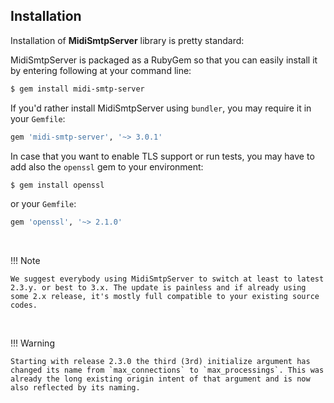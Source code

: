 <h2>Installation</h2>

Installation of **MidiSmtpServer** library is pretty standard:

MidiSmtpServer is packaged as a RubyGem so that you can easily install it by entering following at your command line:

```sh
$ gem install midi-smtp-server
```

If you'd rather install MidiSmtpServer using `bundler`, you may require it in your `Gemfile`:

```rb
gem 'midi-smtp-server', '~> 3.0.1'
```

In case that you want to enable TLS support or run tests, you may have to add also the `openssl` gem to your environment:

```sh
$ gem install openssl
```

or your `Gemfile`:

```rb
gem 'openssl', '~> 2.1.0'
```

<br>

!!! Note

    We suggest everybody using MidiSmtpServer to switch at least to latest 2.3.y. or best to 3.x. The update is painless and if already using some 2.x release, it's mostly full compatible to your existing source codes.

<br>

!!! Warning

    Starting with release 2.3.0 the third (3rd) initialize argument has changed its name from `max_connections` to `max_processings`. This was already the long existing origin intent of that argument and is now also reflected by its naming.

<br>
